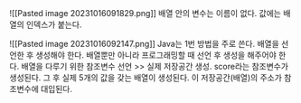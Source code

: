 ![[Pasted image 20231016091829.png]]
배열 안의 변수는 이름이 없다. 값에는 배열의 인덱스가 붙는다. 

![[Pasted image 20231016092147.png]]
Java는 1번 방법을 주로 쓴다. 배열을 선언한 후 생성해야 한다. 배열뿐만 아니라 프로그래밍할 때 선언 후 생성을 해주어야 한다. 
배열을 다루기 위한 참조변수 선언 >> 실제 저장공간 생성.
score라는 참조변수가 생성된다. 그 후 실제 5개의 값을 갖는 배열이 생성된다. 이 저장공간(배열)의 주소가 참조변수에 대입된다. 